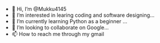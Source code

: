 - 👋 Hi, I’m @Mukku4145
- 👀 I’m interested in learing coding and software designing...
- 🌱 I’m currently learning Python as a beginner ...
- 💞️ I’m looking to collaborate on Google...
- 📫 How to reach me through my gmail

<!---
Mukku4145/Mukku4145 is a ✨ special ✨ repository because its `README.md` (this file) appears on your GitHub profile.
You can click the Preview link to take a look at your changes.
--->

